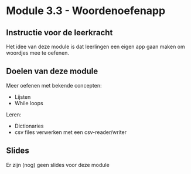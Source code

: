 # Module 3.3 - Woordenoefenapp

## Instructie voor de leerkracht

Het idee van deze module is dat leerlingen een eigen app gaan maken om woordjes mee te oefenen.

## Doelen van deze module

Meer oefenen met bekende concepten:

* Lijsten
* While loops

Leren:

* Dictionaries
* csv files verwerken met een csv-reader/writer

## Slides

Er zijn (nog) geen slides voor deze module

